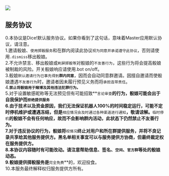 # ![](/pics/⑨.png)

## 服务协议

0.本协议是Dice!默认服务协议。如果你看到了这句话，意味着Master应用默认协议，请注意。  
1.邀请骰娘、`使用掷骰服务`和在群内阅读此协议`视为同意并承诺遵守此协议`，否则请使用`.dismiss`移出骰娘。  
2.不允许禁言、移出骰娘或`刷屏掷骰等`对骰娘的`不友善行为`，这些行为将会提高骰娘被制裁的风险。开关骰娘响应请使用.bot on/off。  
3.骰娘`默认邀请行为已事先得到`**`群内同意`**，因而会自动同意群邀请。因擅自邀请而使骰娘遭遇`不友善行为`时，邀请者因未履行预见义务而将`承担连带责任`。  
4.**`禁止将骰娘用于赌博及其他违法犯罪行为。`**  
5.对于设置敏感昵称等无法预见但有可能招致**`言论审查`**的行为，骰娘可能会出于自我保护而`拒绝提供服务`  
6.由于技术以及资金原因，我们无法保证机器人100%的时间稳定运行，可能不定时停机维护或遭遇冻结，但是**`相应情况会及时通过各种渠道进行通知`**，敬请谅解。**`临时停机`**的骰娘不会有任何响应，故而不会影响群内活动，此状态下仍然禁止不友善行为。  
7.对于违反协议的行为，骰娘将**`视情况`**终止对用户和所在群提供服务，并将不良记录共享给其他服务提供方。黑名单相关事宜可以与服务提供方协商，但最终裁定权在服务提供方。  
8.本协议内容随时有可能改动。请注意帮助信息、签名、`空间`、`官方群`等处的骰娘动态。  
9.骰娘提供掷骰服务是**`完全免费`**的，欢迎投食。  
10.本服务最终解释权归服务提供方所有。

